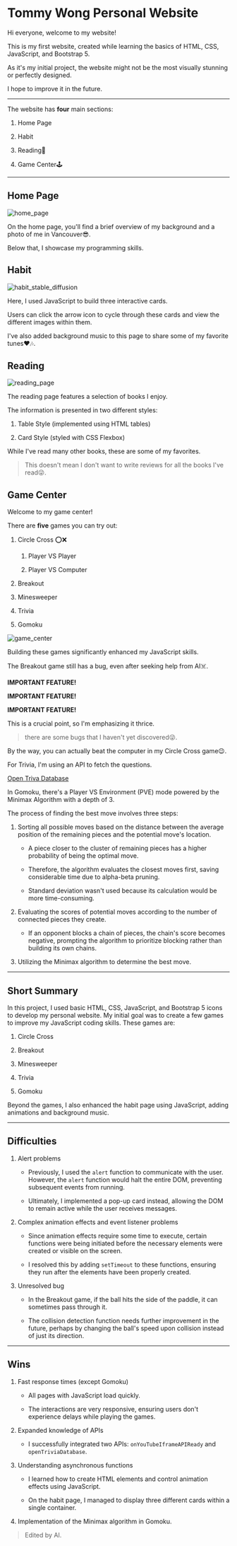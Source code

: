 # Tommy Wong Personal Website

Hi everyone, welcome to my website!

This is my first website, created while learning the basics of HTML, CSS, JavaScript, and Bootstrap 5.

As it's my initial project, the website might not be the most visually stunning or perfectly designed.

I hope to improve it in the future.

---

The website has **four** main sections:

1. Home Page

2. Habit

3. Reading📖

4. Game Center🕹️

---

## Home Page

![home_page](/img/home_page.png "home page")

On the home page, you'll find a brief overview of my background and a photo of me in Vancouver😎.

Below that, I showcase my programming skills.

## Habit

![habit_stable_diffusion](/img/habit_SD.png "habit page")

Here, I used JavaScript to build three interactive cards.

Users can click the arrow icon to cycle through these cards and view the different images within them.

I've also added background music to this page to share some of my favorite tunes❤️🎶.

## Reading

![reading_page](/img/reading.png "reading page")

The reading page features a selection of books I enjoy.

The information is presented in two different styles:

1. Table Style (implemented using HTML tables)

2. Card Style (styled with CSS Flexbox)

While I've read many other books, these are some of my favorites.

> This doesn't mean I don't want to write reviews for all the books I've read😜.

## Game Center

Welcome to my game center!

There are **five** games you can try out:

1. Circle Cross ⭕❌

   1. Player VS Player

   2. Player VS Computer

2. Breakout

3. Minesweeper

4. Trivia

5. Gomoku

![game_center](/img/game_center.png "game center")

Building these games significantly enhanced my JavaScript skills.

The Breakout game still has a bug, even after seeking help from AI☠️.

**IMPORTANT FEATURE!**

**IMPORTANT FEATURE!**

**IMPORTANT FEATURE!**

This is a crucial point, so I'm emphasizing it thrice.

> there are some bugs that I haven't yet discovered😜.

By the way, you can actually beat the computer in my Circle Cross game😉.

For Trivia, I'm using an API to fetch the questions.

[Open Triva Database](https://opentdb.com/)

In Gomoku, there's a Player VS Environment (PVE) mode powered by the Minimax Algorithm with a depth of 3.

The process of finding the best move involves three steps:

1. Sorting all possible moves based on the distance between the average position of the remaining pieces and the potential move's location.

   - A piece closer to the cluster of remaining pieces has a higher probability of being the optimal move.

   - Therefore, the algorithm evaluates the closest moves first, saving considerable time due to alpha-beta pruning.

   - Standard deviation wasn't used because its calculation would be more time-consuming.

2. Evaluating the scores of potential moves according to the number of connected pieces they create.

   - If an opponent blocks a chain of pieces, the chain's score becomes negative, prompting the algorithm to prioritize blocking rather than building its own chains.

3. Utilizing the Minimax algorithm to determine the best move.

---

## Short Summary

In this project, I used basic HTML, CSS, JavaScript, and Bootstrap 5 icons to develop my personal website. My initial goal was to create a few games to improve my JavaScript coding skills. These games are:

1. Circle Cross

2. Breakout

3. Minesweeper

4. Trivia

5. Gomoku

Beyond the games, I also enhanced the habit page using JavaScript, adding animations and background music.

---

## Difficulties

1. Alert problems

   - Previously, I used the `alert` function to communicate with the user. However, the `alert` function would halt the entire DOM, preventing subsequent events from running.

   - Ultimately, I implemented a pop-up card instead, allowing the DOM to remain active while the user receives messages.

2. Complex animation effects and event listener problems

   - Since animation effects require some time to execute, certain functions were being initiated before the necessary elements were created or visible on the screen.

   - I resolved this by adding `setTimeout` to these functions, ensuring they run after the elements have been properly created.

3. Unresolved bug

   - In the Breakout game, if the ball hits the side of the paddle, it can sometimes pass through it.

   - The collision detection function needs further improvement in the future, perhaps by changing the ball's speed upon collision instead of just its direction.

---

## Wins

1. Fast response times (except Gomoku)

   - All pages with JavaScript load quickly.

   - The interactions are very responsive, ensuring users don't experience delays while playing the games.

2. Expanded knowledge of APIs

   - I successfully integrated two APIs: `onYouTubeIframeAPIReady` and `openTriviaDatabase`.

3. Understanding asynchronous functions

   - I learned how to create HTML elements and control animation effects using JavaScript.

   - On the habit page, I managed to display three different cards within a single container.

4. Implementation of the Minimax algorithm in Gomoku.

> Edited by AI.
